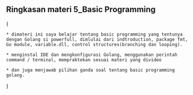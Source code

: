 Ringkasan materi 5_Basic Programming
---------------------------------------


{

    * dimateri ini saya belajar tentang basic programming yang tentunya dengan Golang si powerfull, dimlulai dari indtroduction, package fmt, Go module, variable.dll, control structures(branching dan looping).

    * menginstal IDE dan mengkonfigurasi Golang, menggunakan perintah command / terminal, mempraktekan sesuai materi yang divideo 

    * dan juga menjawab pilihan ganda soal tentang basic programming golang.


}